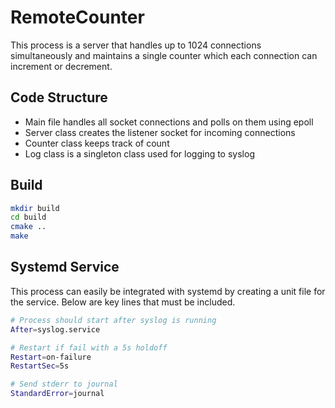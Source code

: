 # RemoteCounter

This process is a server that handles up to 1024 connections simultaneously and maintains a 
single counter which each connection can increment or decrement.

## Code Structure

- Main file handles all socket connections and polls on them using epoll
- Server class creates the listener socket for incoming connections
- Counter class keeps track of count
- Log class is a singleton class used for logging to syslog

## Build

```sh
mkdir build
cd build
cmake ..
make
```

## Systemd Service

This process can easily be integrated with systemd by creating a unit file for the service. Below
are key lines that must be included.

```sh
# Process should start after syslog is running
After=syslog.service

# Restart if fail with a 5s holdoff
Restart=on-failure
RestartSec=5s

# Send stderr to journal
StandardError=journal
```

